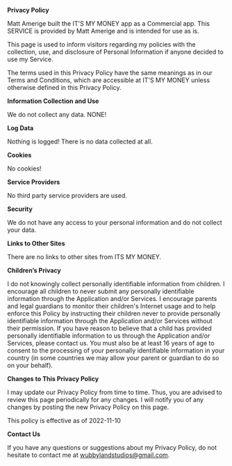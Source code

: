 **Privacy Policy**

Matt Amerige built the IT'S MY MONEY app as a Commercial app. This SERVICE is provided by Matt Amerige and is intended for use as is.

This page is used to inform visitors regarding my policies with the collection, use, and disclosure of Personal Information if anyone decided to use my Service.

The terms used in this Privacy Policy have the same meanings as in our Terms and Conditions, which are accessible at IT'S MY MONEY unless otherwise defined in this Privacy Policy.

**Information Collection and Use**

We do not collect any data. NONE!

**Log Data**

Nothing is logged! There is no data collected at all.

**Cookies**

No cookies!

**Service Providers**

No third party service providers are used.

**Security**

We do not have any access to your personal information and do not collect your data.

**Links to Other Sites**

There are no links to other sites from ITS MY MONEY.

**Children’s Privacy**

I do not knowingly collect personally identifiable information from children. I encourage all children to never submit any personally identifiable information through the Application and/or Services. I encourage parents and legal guardians to monitor their children's Internet usage and to help enforce this Policy by instructing their children never to provide personally identifiable information through the Application and/or Services without their permission. If you have reason to believe that a child has provided personally identifiable information to us through the Application and/or Services, please contact us. You must also be at least 16 years of age to consent to the processing of your personally identifiable information in your country (in some countries we may allow your parent or guardian to do so on your behalf).

**Changes to This Privacy Policy**

I may update our Privacy Policy from time to time. Thus, you are advised to review this page periodically for any changes. I will notify you of any changes by posting the new Privacy Policy on this page.

This policy is effective as of 2022-11-10

**Contact Us**

If you have any questions or suggestions about my Privacy Policy, do not hesitate to contact me at wubbylandstudios@gmail.com.